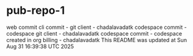 # pub-repo-1
web commit
cli commit - git client - chadalavadatk
codespace commit - codespace git client - chadalavadatk
codespace commit - codespace created in org billing - chadalavadatk This README was updated at Sun Aug 31 16:39:38 UTC 2025
